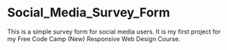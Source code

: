 # Social_Media_Survey_Form
This is a simple survey form for social media users. It is my first project for my Free Code Camp (New) Responsive Web Design Course.
